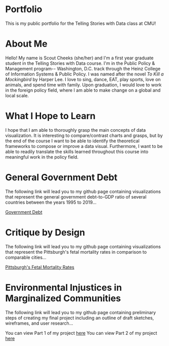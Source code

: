 # Portfolio
This is my public portfolio for the Telling Stories with Data class at CMU!

# About Me
Hello! My name is Scout Cheeks (she/her) and I'm a first year graduate student in the Telling Stories with Data course. I'm in the Public Policy & Management program-- Washington, D.C. track through the Heinz College of Information Systems & Public Policy. I was named after the novel *To Kill a Mockingbird* by Harper Lee. I love to sing, dance, EAT, play sports, love on animals, and spend time with family. Upon graduation, I would love to work in the foreign policy field, where I am able to make change on a global and local scale.

# What I Hope to Learn
I hope that I am able to thoroughly grasp the main concepts of data visualization. It is interesting to compare/contrast charts and grasps, but by the end of the course I want to be able to identify the theoretical frameworks to compose or improve a data visual. Furthermore, I want to be able to readily translate the skills learned throughout this course into meaningful work in the policy field. 

# General Government Debt

The following link will lead you to my github page containing visualizations that represent the general government debt-to-GDP ratio of several countries between the years 1995 to 2019...

[Government Debt](https://scheeks-cmu.github.io/Dataviz2.md/)


# Critique by Design

The following link will lead you to my github page containing visualizations that represent the Pittsburgh's fetal mortality rates in comparison to comparable cities...

[Pittsburgh's Fetal Mortality Rates](https://scheeks-cmu.github.io/Dataviz3.md/)


# Environmental Injustices in Marginalized Communities 

The following link will lead you to my github page containing preliminary steps of creating my final project including an outline of draft sketches, wireframes, and user research...

You can view Part 1 of my project [here](final_project_ScoutCheeks.md)
You can view Part 2 of my project [here](Final_Project_Part2.md)


